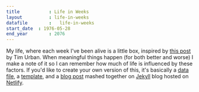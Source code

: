 ```yaml
---
title 			: Life in Weeks
layout			: life-in-weeks
datafile		:	life-in-weeks
start_date	: 1976-05-28
end_year		: 2076
---
```


My life, where each week I've been alive is a little box, inspired by [this post](https://waitbutwhy.com/2014/05/life-weeks.html) by Tim Urban. When meaningful things happen (for both better and worse) I make a note of it so I can remember how much of life is influenced by these factors. If you'd like to create your own version of this, it's basically a [data file](https://github.com/busterbenson/notes/blob/master/_data/life-in-weeks.yml), a [template](https://github.com/busterbenson/notes/blob/master/_layouts/life-in-weeks.html), and a [blog post](https://github.com/busterbenson/notes/blob/master/_pages/life-in-weeks.md) mashed together on [Jekyll](https://jekyllrb.com/) blog hosted on [Netlify](https://www.netlify.com/).